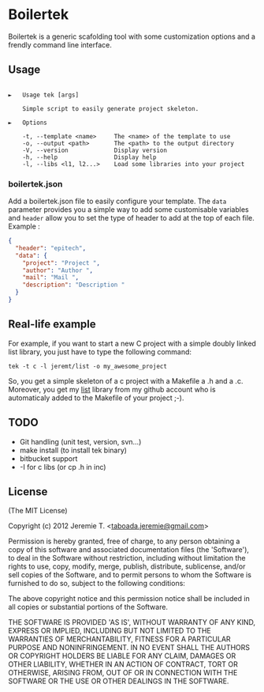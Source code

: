 Boilertek
=========

Boilertek is a generic scafolding tool with some customization options and a frendly command line interface.

Usage
-----

```shell

►   Usage tek [args]

    Simple script to easily generate project skeleton.

►   Options

    -t, --template <name>     The <name> of the template to use
    -o, --output <path>       The <path> to the output directory
    -V, --version             Display version
    -h, --help                Display help
    -l, --libs <l1, l2...>    Load some libraries into your project

```

### boilertek.json

Add a boilertek.json file to easily configure your template.
The `data` parameter provides you a simple way to add some customisable variables and `header` allow you to set the type of header to add at the top of each file.
Example :

```json
{
  "header": "epitech",
  "data": {
    "project": "Project ",
    "author": "Author ",
    "mail": "Mail ",
    "description": "Description "
  }
}
```

Real-life example
-----------------

For example, if you want to start a new C project with a simple doubly linked list library, you just have to type the following command:

```shell
tek -t c -l jeremt/list -o my_awesome_project
```

So, you get a simple skeleton of a c project with a Makefile a .h and a .c.
Moreover, you get my [list](https://github.com/jeremt/list) library from my github account who is automaticaly added to the Makefile of your project ;-).

TODO
----

- Git handling (unit test, version, svn...)
- make install (to install tek binary)
- bitbucket support
- -I for c libs (or cp .h in inc)

License
-------

(The MIT License)

Copyright (c) 2012 Jeremie T. &lt;taboada.jeremie@gmail.com&gt;

Permission is hereby granted, free of charge, to any person obtaining
a copy of this software and associated documentation files (the
'Software'), to deal in the Software without restriction, including
without limitation the rights to use, copy, modify, merge, publish,
distribute, sublicense, and/or sell copies of the Software, and to
permit persons to whom the Software is furnished to do so, subject to
the following conditions:

The above copyright notice and this permission notice shall be
included in all copies or substantial portions of the Software.

THE SOFTWARE IS PROVIDED 'AS IS', WITHOUT WARRANTY OF ANY KIND,
EXPRESS OR IMPLIED, INCLUDING BUT NOT LIMITED TO THE WARRANTIES OF
MERCHANTABILITY, FITNESS FOR A PARTICULAR PURPOSE AND NONINFRINGEMENT.
IN NO EVENT SHALL THE AUTHORS OR COPYRIGHT HOLDERS BE LIABLE FOR ANY
CLAIM, DAMAGES OR OTHER LIABILITY, WHETHER IN AN ACTION OF CONTRACT,
TORT OR OTHERWISE, ARISING FROM, OUT OF OR IN CONNECTION WITH THE
SOFTWARE OR THE USE OR OTHER DEALINGS IN THE SOFTWARE.
